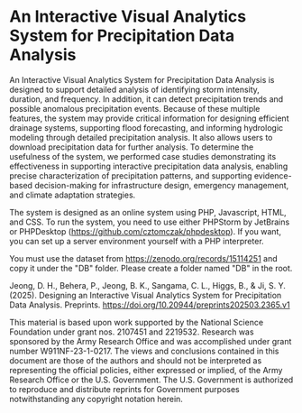 # An Interactive Visual Analytics System for Precipitation Data Analysis


An Interactive Visual Analytics System for Precipitation Data Analysis is designed to support detailed analysis of identifying storm intensity, duration, and frequency. In addition, it can detect precipitation trends and possible anomalous precipitation events. Because of these multiple features, the system may provide critical information for designing efficient drainage systems, supporting flood forecasting, and informing hydrologic modeling through detailed precipitation analysis. It also allows users to download precipitation data for further analysis. To determine the usefulness of the system, we performed case studies demonstrating its effectiveness in supporting interactive precipitation data analysis, enabling precise characterization of precipitation patterns, and supporting evidence-based decision-making for infrastructure design, emergency management, and climate adaptation strategies.


The system is designed as an online system using PHP, Javascript, HTML, and CSS.
To run the system, you need to use either PHPStorm by JetBrains or PHPDesktop (https://github.com/cztomczak/phpdesktop). If you want, you can set up a server environment yourself with a PHP interpreter. 

You must use the dataset from https://zenodo.org/records/15114251 and copy it under the "DB" folder. Please create a folder named "DB" in the root.


Jeong, D. H., Behera, P., Jeong, B. K., Sangama, C. L., Higgs, B., & Ji, S. Y. (2025). Designing an Interactive Visual Analytics System for Precipitation Data Analysis. Preprints. https://doi.org/10.20944/preprints202503.2365.v1

This material is based upon work supported by the National Science Foundation under
grant nos. 2107451 and 2219532. Research was sponsored by the Army Research Office and was
accomplished under grant number W911NF-23-1-0217. The views and conclusions contained in
this document are those of the authors and should not be interpreted as representing the official
policies, either expressed or implied, of the Army Research Office or the U.S. Government. The
U.S. Government is authorized to reproduce and distribute reprints for Government purposes
notwithstanding any copyright notation herein.
